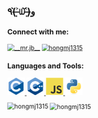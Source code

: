 ## ٩(˃̶͈̀௰˂̶͈́)و

<h3 align="left">Connect with me:</h3>
<p align="left">
<a href="https://instagram.com/__mr.jb__" target="blank"><img align="center" src="https://raw.githubusercontent.com/rahuldkjain/github-profile-readme-generator/master/src/images/icons/Social/instagram.svg" alt="__mr.jb__" height="30" width="40" /></a>
<a href="https://codeforces.com/profile/hongmj1315" target="blank"><img align="center" src="https://raw.githubusercontent.com/rahuldkjain/github-profile-readme-generator/master/src/images/icons/Social/codeforces.svg" alt="hongmj1315" height="30" width="40" /></a>
</p>

<h3 align="left">Languages and Tools:</h3>
<p align="left"> <a href="https://www.cprogramming.com/" target="_blank" rel="noreferrer"> <img src="https://raw.githubusercontent.com/devicons/devicon/master/icons/c/c-original.svg" alt="c" width="40" height="40"/> </a> <a href="https://www.w3schools.com/cpp/" target="_blank" rel="noreferrer"> <img src="https://raw.githubusercontent.com/devicons/devicon/master/icons/cplusplus/cplusplus-original.svg" alt="cplusplus" width="40" height="40"/> </a> <a href="https://developer.mozilla.org/en-US/docs/Web/JavaScript" target="_blank" rel="noreferrer"> <img src="https://raw.githubusercontent.com/devicons/devicon/master/icons/javascript/javascript-original.svg" alt="javascript" width="40" height="40"/> </a> <a href="https://www.python.org" target="_blank" rel="noreferrer"> <img src="https://raw.githubusercontent.com/devicons/devicon/master/icons/python/python-original.svg" alt="python" width="40" height="40"/> </a> </p>

<p><img align="left" src="https://profile-eqy90ug2t-hongmj1315.vercel.app/api/top-langs?username=hongmj1315&show_icons=true&theme=tokyonight&locale=en&layout=compact" alt="hongmj1315" /></p>

<p>&nbsp;<img align="center" src="https://profile-eqy90ug2t-hongmj1315.vercel.app/api?username=hongmj1315&show_icons=true&theme=tokyonight&locale=en" alt="hongmj1315" /></p>
